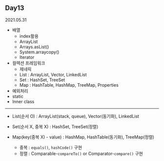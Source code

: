 ## Day13
2021.05.31

- 배열
  - index활용
  - ArrayList
  - Arrays.asList()
  - System.arraycopy()
  - Iterator
- 컬렉션 프레임워크
  - 제네릭
  - List : ArrayList, Vector, LinkedList
  - Set : HashSet, TreeSet
  - Map : HashTable, HashMap, TreeMap, Properties
- 예외처리
- static
- Inner class

---
- List(순서 O) : ArrayList(stack, queue), Vector(동기화), LinkedList
- Set(순서 X, 중복 X) : HashSet, TreeSet(정렬)
- Map(key(중복 X) - value) : HashMap, HashTable(동기화), TreeMap(정렬)

  - 중복 : `equals()`, `hashCode()` 구현
  - 정렬 : Comparable-`compareTo()` or Comparator-`compare()` 구현
